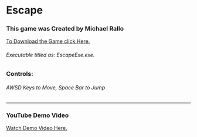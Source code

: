 # Escape
### This game was Created by Michael Rallo
[To Download the Game click Here.](https://github.com/MichaelRallo/EscapeGame/blob/master/Escape.zip)
###### Executable titled as: EscapeExe.exe.

### Controls:
###### AWSD Keys to Move, Space Bar to Jump

---

### YouTube Demo Video
[Watch Demo Video Here.](https://www.youtube.com/watch?v=5maeDKM86HI)
